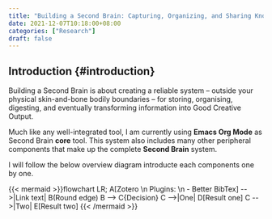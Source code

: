 ```yaml
---
title: "Building a Second Brain: Capturing, Organizing, and Sharing Knowledge for Scholars and Researchers"
date: 2021-12-07T10:18:00+08:00
categories: ["Research"]
draft: false
---
```


## Introduction {#introduction}

Building a Second Brain is about creating a reliable system – outside your physical skin-and-bone bodily boundaries – for storing, organising, digesting, and eventually transforming information into Good Creative Output.

Much like any well-integrated tool, I am currently using **Emacs Org Mode** as Second Brain **core** tool. This system also includes many other peripheral components that make up the complete **Second Brain** system.

I will follow the below overview diagram introducte each components one by one.

{{< mermaid >}}flowchart LR;
    A[Zotero \n Plugins: \n - Better BibTex] -->|Link text| B(Round edge)
    B --> C{Decision}
    C -->|One| D[Result one]
    C -->|Two| E[Result two]
{{< /mermaid >}}
